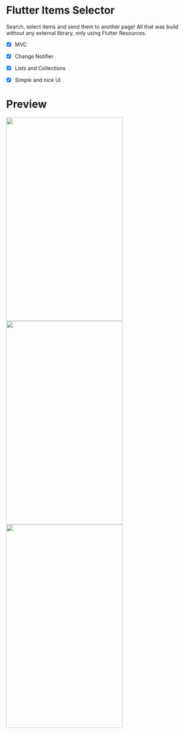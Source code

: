 # Flutter Items Selector

Search, select items and send them to another page! All that was build without any external library, only using Flutter Resources.

- [x] MVC
- [x] Change Notifier
- [x] Lists and Collections
- [x] Simple and nice UI


# Preview

<p float="left"> 
 <img src="https://raw.githubusercontent.com/victorgarcia10/garagem_rara/master/github_images/print_1.png" width="315" height="550"/>
 <img src="https://raw.githubusercontent.com/victorgarcia10/garagem_rara/master/github_images/print_2.png" width="315" height="550"/>
 <img src="https://raw.githubusercontent.com/victorgarcia10/garagem_rara/master/github_images/print_3.png" width="315" height="550"/>
</p>

